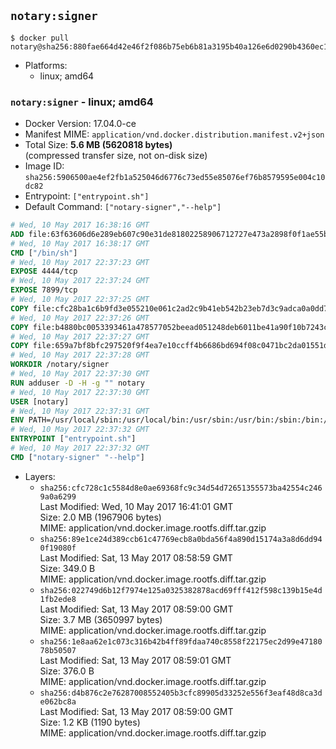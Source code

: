 ## `notary:signer`

```console
$ docker pull notary@sha256:880fae664d42e46f2f086b75eb6b81a3195b40a126e6d0290b4360ec14391cc9
```

-	Platforms:
	-	linux; amd64

### `notary:signer` - linux; amd64

-	Docker Version: 17.04.0-ce
-	Manifest MIME: `application/vnd.docker.distribution.manifest.v2+json`
-	Total Size: **5.6 MB (5620818 bytes)**  
	(compressed transfer size, not on-disk size)
-	Image ID: `sha256:5906500ae4ef2fb1a525046d6776c73ed55e85076ef76b8579595e004c10dc82`
-	Entrypoint: `["entrypoint.sh"]`
-	Default Command: `["notary-signer","--help"]`

```dockerfile
# Wed, 10 May 2017 16:38:16 GMT
ADD file:63f63606d6e289eb607c90e31de81802258906712727e473a2898f0f1ae55bb5 in / 
# Wed, 10 May 2017 16:38:17 GMT
CMD ["/bin/sh"]
# Wed, 10 May 2017 22:37:23 GMT
EXPOSE 4444/tcp
# Wed, 10 May 2017 22:37:24 GMT
EXPOSE 7899/tcp
# Wed, 10 May 2017 22:37:25 GMT
COPY file:cfc28ba1c6b9fd3e055210e061c2ad2c9b41eb542b23eb7d3c9adca0a0dd775d in /notary/signer/ 
# Wed, 10 May 2017 22:37:26 GMT
COPY file:b4880bc0053393461a478577052beead051248deb6011be41a90f10b7243c4a0 in /notary/signer/ 
# Wed, 10 May 2017 22:37:27 GMT
COPY file:659a7bf8bfc297520f9f4ea7e10ccff4b6686bd694f08c0471bc2da01551deb8 in /notary/signer/ 
# Wed, 10 May 2017 22:37:28 GMT
WORKDIR /notary/signer
# Wed, 10 May 2017 22:37:30 GMT
RUN adduser -D -H -g "" notary
# Wed, 10 May 2017 22:37:30 GMT
USER [notary]
# Wed, 10 May 2017 22:37:31 GMT
ENV PATH=/usr/local/sbin:/usr/local/bin:/usr/sbin:/usr/bin:/sbin:/bin:/notary/signer
# Wed, 10 May 2017 22:37:32 GMT
ENTRYPOINT ["entrypoint.sh"]
# Wed, 10 May 2017 22:37:32 GMT
CMD ["notary-signer" "--help"]
```

-	Layers:
	-	`sha256:cfc728c1c5584d8e0ae69368fc9c34d54d72651355573ba42554c2469a0a6299`  
		Last Modified: Wed, 10 May 2017 16:41:01 GMT  
		Size: 2.0 MB (1967906 bytes)  
		MIME: application/vnd.docker.image.rootfs.diff.tar.gzip
	-	`sha256:89e1ce24d389ccb61c47769ecb8a0bda56f4a890d15174a3a8d6dd940f19080f`  
		Last Modified: Sat, 13 May 2017 08:58:59 GMT  
		Size: 349.0 B  
		MIME: application/vnd.docker.image.rootfs.diff.tar.gzip
	-	`sha256:022749d6b12f7974e125a0325382878acd69fff412f598c139b15e4d1fb2ede8`  
		Last Modified: Sat, 13 May 2017 08:59:00 GMT  
		Size: 3.7 MB (3650997 bytes)  
		MIME: application/vnd.docker.image.rootfs.diff.tar.gzip
	-	`sha256:1e8aa62e1c073c316b42b4ff89fdaa740c8558f22175ec2d99e4718078b50507`  
		Last Modified: Sat, 13 May 2017 08:59:01 GMT  
		Size: 376.0 B  
		MIME: application/vnd.docker.image.rootfs.diff.tar.gzip
	-	`sha256:d4b876c2e76287008552405b3cfc89905d33252e556f3eaf48d8ca3de062bc8a`  
		Last Modified: Sat, 13 May 2017 08:59:00 GMT  
		Size: 1.2 KB (1190 bytes)  
		MIME: application/vnd.docker.image.rootfs.diff.tar.gzip
